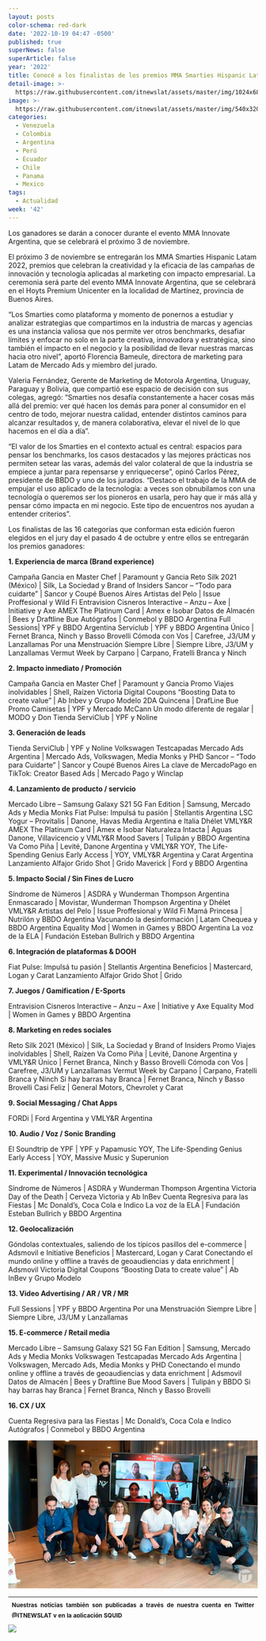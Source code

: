 ```yaml
---
layout: posts
color-schema: red-dark
date: '2022-10-19 04:47 -0500'
published: true
superNews: false
superArticle: false
year: '2022'
title: Conocé a los finalistas de los premios MMA Smarties Hispanic Latam 2022
detail-image: >-
  https://raw.githubusercontent.com/itnewslat/assets/master/img/1024x680/_Smarties-Hispanic-22-g.jpg
image: >-
  https://raw.githubusercontent.com/itnewslat/assets/master/img/540x320/_Smarties-Hispanic-22-p.jpg
categories:
  - Venezuela
  - Colombia
  - Argentina
  - Perú
  - Ecuador
  - Chile
  - Panama
  - Mexico
tags:
  - Actualidad
week: '42'
---
```

Los ganadores se darán a conocer durante el evento MMA Innovate Argentina, que se celebrará el próximo 3 de noviembre.

El próximo 3 de noviembre se entregarán los MMA Smarties Hispanic Latam 2022, premios que celebran la creatividad y la eficacia de las campañas de innovación y tecnología aplicadas al marketing con impacto empresarial. La ceremonia será parte del evento MMA Innovate Argentina, que se celebrará en el Hoyts Premium Unicenter en la localidad de Martínez, provincia de Buenos Aires.

“Los Smarties como plataforma y momento de ponernos a estudiar y analizar estrategias que compartimos en la industria de marcas y agencias es una instancia valiosa que nos permite ver otros benchmarks, desafiar límites y enfocar no solo en la parte creativa, innovadora y estratégica, sino también el impacto en el negocio y la posibilidad de llevar nuestras marcas hacia otro nivel”, aportó Florencia Bameule, directora de marketing para Latam de Mercado Ads y miembro del jurado.

Valeria Fernández, Gerente de Marketing de Motorola Argentina, Uruguay, Paraguay y Bolivia, que compartió ese espacio de decisión con sus colegas, agregó: “Smarties nos desafía constantemente a hacer cosas más allá del premio: ver qué hacen los demás para poner al consumidor en el centro de todo, mejorar nuestra calidad, entender distintos caminos para alcanzar resultados y, de manera colaborativa, elevar el nivel de lo que hacemos en el día a día”.

“El valor de los Smarties en el contexto actual es central: espacios para pensar los benchmarks, los casos destacados y las mejores prácticas nos permiten setear las varas, además del valor colateral de que la industria se empiece a juntar para repensarse y enriquecerse”, opinó Carlos Pérez, presidente de BBDO y uno de los jurados. “Destaco el trabajo de la MMA de empujar el uso aplicado de la tecnología: a veces son obnubilamos con una tecnología o queremos ser los pioneros en usarla, pero hay que ir más allá y pensar cómo impacta en mi negocio. Este tipo de encuentros nos ayudan a entender criterios”.

Los finalistas de las 16 categorías que conforman esta edición fueron elegidos en el jury day el pasado 4 de octubre y entre ellos se entregarán los premios ganadores:

**1. Experiencia de marca (Brand experience)**

Campaña Gancia en Master Chef | Paramount y Gancia
Reto Silk 2021 (México) | Silk, La Sociedad y Brand of Insiders
Sancor – “Todo para cuidarte” | Sancor y Coupé Buenos Aires
Artistas del Pelo | Issue Proffesional y Wild Fi
Entravision Cisneros Interactive – Anzu – Axe | Initiative y Axe 
AMEX The Platinum Card | Amex e Isobar
Datos de Almacén | Bees y Draftline Bue
Autógrafos | Conmebol y BBDO Argentina
Full Sessions| YPF y BBDO Argentina
Serviclub | YPF y BBDO Argentina
Único | Fernet Branca, Ninch y Basso Brovelli
Cómoda con Vos | Carefree, J3/UM y Lanzallamas
Por una Menstruación Siempre Libre | Siempre Libre, J3/UM y Lanzallamas
Vermut Week by Carpano | Carpano, Fratelli Branca y Ninch

**2. Impacto inmediato / Promoción**

Campaña Gancia en Master Chef | Paramount y Gancia
Promo Viajes inolvidables | Shell, Raízen
Victoria Digital Coupons “Boosting Data to create value” | Ab Inbev y Grupo Modelo
2DA Quincena | DrafLine Bue
Promo Camisetas | YPF y Mercado McCann
Un modo diferente de regalar | MODO y Don
Tienda ServiClub | YPF y Noline

**3. Generación de leads**

Tienda ServiClub | YPF y Noline
Volkswagen Testcapadas Mercado Ads Argentina | Mercado Ads, Volkswagen, Media Monks y PHD
Sancor – “Todo para Cuidarte” | Sancor y Coupé Buenos Aires
La clave de MercadoPago en TikTok: Creator Based Ads | Mercado Pago y Winclap

**4. Lanzamiento de producto / servicio**

Mercado Libre – Samsung Galaxy S21 5G Fan Edition | Samsung, Mercado Ads y Media Monks
Fiat Pulse: Impulsá tu pasión | Stellantis Argentina
LSC Yogur – Provitalis | Danone, Havas Media Argentina e Italia Dhélet VMLY&R
AMEX The Platinum Card | Amex e Isobar
Naturaleza Intacta | Aguas Danone, Villavicencio y VMLY&R
Mood Savers | Tulipán y BBDO Argentina
Va Como Piña | Levité, Danone Argentina y VMLY&R
YOY, The Life-Spending Genius Early Access | YOY, VMLY&R Argentina y Carat Argentina
Lanzamiento Alfajor Grido Shot | Grido
Maverick | Ford y BBDO Argentina

**5. Impacto Social / Sin Fines de Lucro**

Síndrome de Números | ASDRA y Wunderman Thompson Argentina
Enmascarado | Movistar, Wunderman Thompson Argentina y Dhélet VMLY&R 
Artistas del Pelo | Issue Proffesional y Wild Fi
Mamá Princesa | Nutrilón y BBDO Argentina
Vacunando la desinformación | Latam Chequea y BBDO Argentina
Equality Mod | Women in Games y BBDO Argentina
La voz de la ELA | Fundación Esteban Bullrich y BBDO Argentina

**6. Integración de plataformas & DOOH**

Fiat Pulse: Impulsá tu pasión | Stellantis Argentina
Beneficios | Mastercard, Logan y Carat
Lanzamiento Alfajor Grido Shot | Grido

**7. Juegos / Gamification / E-Sports**

Entravision Cisneros Interactive – Anzu – Axe | Initiative y Axe
Equality Mod | Women in Games y BBDO Argentina

**8. Marketing en redes sociales**

Reto Silk 2021 (México) | Silk, La Sociedad y Brand of Insiders
Promo Viajes inolvidables | Shell, Raízen
Va Como Piña | Levité, Danone Argentina y VMLY&R
Único | Fernet Branca, Ninch y Basso Brovelli
Cómoda con Vos | Carefree, J3/UM y Lanzallamas
Vermut Week by Carpano | Carpano, Fratelli Branca y Ninch 
Si hay barras hay Branca | Fernet Branca, Ninch y Basso Brovelli
Casi Feliz | General Motors, Chevrolet y Carat

**9. Social Messaging / Chat Apps**

FORDi | Ford Argentina y VMLY&R Argentina

**10. Audio / Voz / Sonic Branding**

El Soundtrip de YPF | YPF y Papamusic
YOY, The Life-Spending Genius Early Access | YOY, Massive Music y Superunion

**11. Experimental / Innovación tecnológica**

Síndrome de Números | ASDRA y Wunderman Thompson Argentina
Victoria Day of the Death | Cerveza Victoria y Ab InBev
Cuenta Regresiva para las Fiestas | Mc Donald’s, Coca Cola e Indico
La voz de la ELA | Fundación Esteban Bullrich y BBDO Argentina

**12. Geolocalización**

Góndolas contextuales, saliendo de los típicos pasillos del e-commerce | Adsmovil e Initiative
Beneficios | Mastercard, Logan y Carat
Conectando el mundo online y offline a través de geoaudiencias y data enrichment | Adsmovil
Victoria Digital Coupons “Boosting Data to create value” | Ab InBev y Grupo Modelo

**13. Video Advertising / AR / VR / MR**

Full Sessions | YPF y BBDO Argentina
Por una Menstruación Siempre Libre | Siempre Libre, J3/UM y Lanzallamas

**15. E-commerce / Retail media**

Mercado Libre – Samsung Galaxy S21 5G Fan Edition | Samsung, Mercado Ads y Media Monks
Volkswagen Testcapadas Mercado Ads Argentina | Volkswagen, Mercado Ads, Media Monks y PHD
Conectando el mundo online y offline a través de geoaudiencias y data enrichment | Adsmovil
Datos de Almacén | Bees y Draftline Bue
Mood Savers | Tulipán y BBDO
Si hay barras hay Branca | Fernet Branca, Ninch y Basso Brovelli

**16. CX / UX**

Cuenta Regresiva para las Fiestas | Mc Donald’s, Coca Cola e Indico
Autógrafos | Conmebol y BBDO Argentina

![](https://raw.githubusercontent.com/itnewslat/assets/master/img/540x320/_Smarties-Hispanic-22-p.jpg)

<table style="height: 42px;" width="569">
<tbody>
<tr>
<td style="text-align: justify;"><sub><strong>Nuestras noticias también son publicadas a través de nuestra cuenta en Twitter <a href="https://twitter.com/itnewslat?lang=es">@ITNEWSLAT</a> y en la aplicación <a href="https://squidapp.co/en/">SQUID</a></strong></sub></td>
</tr>
</tbody>
</table>

<img src="https://tracker.metricool.com/c3po.jpg?hash=56f88a41e39ab42c063cc51676587a04"/>